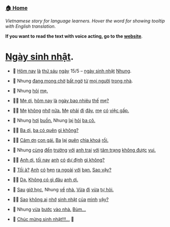 ### [🏠 Home](/README.md "Go home")

_Vietnamese story for language learners. Hover the word for showing
tooltip with English translation._

__If you want to read the text with voice acting, go to the [website](https://vietblog.ocmoxa.com/pages/birthday.html)__.


#  [Ngày sinh nhật](/pages/birthday.md "Birthday").

- 📖 [Hôm nay](/pages/birthday.md "Today") [là](/pages/birthday.md "is") [thứ sáu](/pages/birthday.md "friday") [ngày](/pages/birthday.md "day") 15/5 – [ngày sinh nhật](/pages/birthday.md "birthday") [Nhung](/pages/birthday.md "name of a person").

- 📖 Nhung [đang mong chờ](/pages/birthday.md "is expecting") [bất ngờ](/pages/birthday.md "surprise") [từ](/pages/birthday.md "from") [mọi người](/pages/birthday.md "everyone") [trong nhà](/pages/birthday.md "at home").

- 📖 Nhung [hỏi](/pages/birthday.md "ask") [mẹ.](/pages/birthday.md "mom")

- 👱‍♀️  [Mẹ ơi,](/pages/birthday.md "Mom") [hôm nay](/pages/birthday.md "today") [là](/pages/birthday.md "is") [ngày bao nhiêu](/pages/birthday.md "which day") [thế](/pages/birthday.md "[used to ask about something happening at the moment]") [mẹ?](/pages/birthday.md "mom")

- 👩‍🦰  [Mẹ](/pages/birthday.md "Mom") [không](/pages/birthday.md "do not") [nhớ](/pages/birthday.md "remember") [nữa.](/pages/birthday.md "still") [Mẹ](/pages/birthday.md "Mom") [phải](/pages/birthday.md "has to") [đi](/pages/birthday.md "go") [đây](/pages/birthday.md "now"), [mẹ](/pages/birthday.md "mom") [có](/pages/birthday.md "has") [việc gấp.](/pages/birthday.md "urgent work")

- 📖 Nhung [hơi](/pages/birthday.md "a little") [buồn.](/pages/birthday.md "sad") Nhung [lại](/pages/birthday.md "again") [hỏi](/pages/birthday.md "ask") [ba cô.](/pages/birthday.md "her father")

- 👱‍♀️  [Ba ơi,](/pages/birthday.md "Dad") [ba có quên](/pages/birthday.md "Do you forget") [gì không?](/pages/birthday.md "something?")

- 👨‍🦰  [Cảm ơn](/pages/birthday.md "thanks") [con gái.](/pages/birthday.md "my daughter") [Ba](/pages/birthday.md "I/Dad") [lại](/pages/birthday.md "again") [quên](/pages/birthday.md "forget") [chìa khoá](/pages/birthday.md "key") [rồi.](/pages/birthday.md "already")

- 📖 Nhung [cùng](/pages/birthday.md "together") [đến](/pages/birthday.md "to") [trường](/pages/birthday.md "school") [với](/pages/birthday.md "with") [anh trai](/pages/birthday.md "brother") [với](/pages/birthday.md "with") [tâm trạng](/pages/birthday.md "mood") [không được](/pages/birthday.md "not") [vui.](/pages/birthday.md "happy")

- 👱‍♀️  [Anh ơi,](/pages/birthday.md "Brother") [tối nay](/pages/birthday.md "tonight") [anh](/pages/birthday.md "you") [có](/pages/birthday.md "have") [dự định](/pages/birthday.md "plan") [gì không?](/pages/birthday.md "what?")

- 👦  [Tối à?](/pages/birthday.md "Evening?") [Anh](/pages/birthday.md "I/Brother") [có](/pages/birthday.md "have") [hẹn](/pages/birthday.md "date") [ra ngoài](/pages/birthday.md "go out") [với](/pages/birthday.md "with") [bạn.](/pages/birthday.md "friend") [Sao vậy?](/pages/birthday.md "What&#39;s up?")

- 👱‍♀️  [Dạ.](/pages/birthday.md "Yep") [Không có gì đâu](/pages/birthday.md "Nothing") [anh ơi.](/pages/birthday.md "brother!")

- 📖 [Sau](/pages/birthday.md "After") [giờ học](/pages/birthday.md "class"), Nhung [về](/pages/birthday.md "come back") [nhà.](/pages/birthday.md "home") [Vừa](/pages/birthday.md "While") [đi](/pages/birthday.md "walking") [vừa](/pages/birthday.md "and") [tự hỏi.](/pages/birthday.md "wondering")

- 👱‍♀️  [Sao](/pages/birthday.md "why") [không ai](/pages/birthday.md "no one") [nhớ](/pages/birthday.md "remember") [sinh nhật](/pages/birthday.md "birthday") [của](/pages/birthday.md "of") [mình](/pages/birthday.md "me") [vậy?](/pages/birthday.md "emphasize to why")

- 📖 Nhung [vừa](/pages/birthday.md "just") [bước](/pages/birthday.md "enter") [vào nhà.](/pages/birthday.md "to home") [Bùm…](/pages/birthday.md "Boom..")

- 📖 [Chúc mừng sinh nhật!!!...](/pages/birthday.md "Happy birthday to you!!!!...") 🎂




